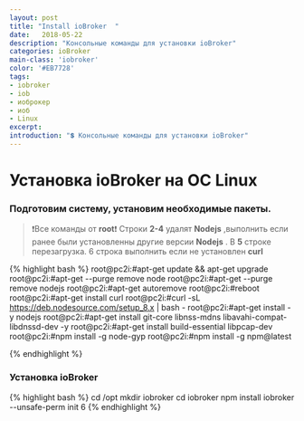 ```yaml
---
layout: post
title: "Install ioBroker  "
date:   2018-05-22
description: "Консольные команды для установки ioBroker"
categories: ioBroker
main-class: 'iobroker'
color: '#EB7728'
tags:
- iobroker
- iob
- иоброкер
- иоб
- Linux 
excerpt:
introduction: "💲 Консольные команды для установки ioBroker"
---
```

# Установка ioBroker на OC Linux 
### Подготовим систему, установим необходимые пакеты.

> ❗️Все команды от **root**❗️
Строки **2-4** удалят **Nodejs** ,выполнить если ранее были установленны другие версии **Nodejs** .
В **5** строке перезагрузка.
6 строка выполнить если не установлен **curl**

{% highlight bash %}
root@pc2i:#apt-get update && apt-get upgrade
root@pc2i:#apt-get --purge remove node
root@pc2i:#apt-get --purge remove nodejs
root@pc2i:#apt-get autoremove
root@pc2i:#reboot
root@pc2i:#apt-get install curl
root@pc2i:#curl -sL https://deb.nodesource.com/setup_8.x | bash -
root@pc2i:#apt-get install -y nodejs
root@pc2i:#apt-get install git-core libnss-mdns libavahi-compat-libdnssd-dev -y
root@pc2i:#apt-get install build-essential libpcap-dev
root@pc2i:#npm install -g node-gyp
root@pc2i:#npm install -g npm@latest

{% endhighlight %}

### Установка ioBroker

{% highlight bash %}
cd /opt
mkdir iobroker
cd iobroker
npm install iobroker --unsafe-perm
init 6
{% endhighlight %}
